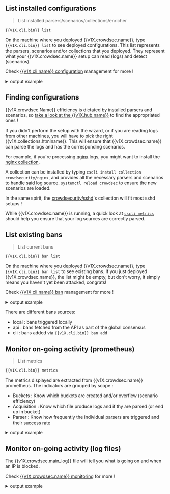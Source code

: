 
## List installed configurations

> List installed parsers/scenarios/collections/enricher

```bash
{{v1X.cli.bin}} list
```

On the machine where you deployed {{v1X.crowdsec.name}}, type `{{v1X.cli.bin}} list` to see deployed configurations.
This list represents the parsers, scenarios and/or collections that you deployed. They represent what your {{v1X.crowdsec.name}} setup can read (logs) and detect (scenarios).

Check [{{v1X.cli.name}} configuration](/Crowdsec/v1/guide/cscli/) management for more !

<details>
  <summary>output example</summary>
```bash
bui@sd:~$ {{v1X.cli.bin}}  list
INFO[0000] Loaded 9 collecs, 14 parsers, 12 scenarios, 1 post-overflow parsers 
INFO[0000] PARSERS:                                     
--------------------------------------------------------------------------------------------------------------------
 NAME                       📦 STATUS    VERSION  LOCAL PATH                                                        
--------------------------------------------------------------------------------------------------------------------
 crowdsec/nginx-logs        ✔️  enabled  0.3      /etc/crowdsec/config/parsers/s01-parse/nginx-logs.yaml        
 crowdsec/sshd-logs         ✔️  enabled  0.3      /etc/crowdsec/config/parsers/s01-parse/sshd-logs.yaml         
 crowdsec/syslog-logs       ✔️  enabled  0.4      /etc/crowdsec/config/parsers/s00-raw/syslog-logs.yaml         
 crowdsec/whitelists        ✔️  enabled  0.4      /etc/crowdsec/config/parsers/s02-enrich/whitelists.yaml       
 crowdsec/dateparse-enrich  ✔️  enabled  0.4      /etc/crowdsec/config/parsers/s02-enrich/dateparse-enrich.yaml 
 crowdsec/iptables-logs     ✔️  enabled  0.3      /etc/crowdsec/config/parsers/s01-parse/iptables-logs.yaml     
 crowdsec/naxsi-logs        ✔️  enabled  0.4      /etc/crowdsec/config/parsers/s02-enrich/naxsi-logs.yaml       
 crowdsec/http-logs         ✔️  enabled  0.4      /etc/crowdsec/config/parsers/s02-enrich/http-logs.yaml        
 crowdsec/geoip-enrich      ✔️  enabled  0.4      /etc/crowdsec/config/parsers/s02-enrich/geoip-enrich.yaml     
--------------------------------------------------------------------------------------------------------------------
INFO[0000] SCENARIOS:                                   
-----------------------------------------------------------------------------------------------------------------------------
 NAME                                📦 STATUS    VERSION  LOCAL PATH                                                        
-----------------------------------------------------------------------------------------------------------------------------
 crowdsec/http-crawl-non_statics     ✔️  enabled  0.4      /etc/crowdsec/config/scenarios/http-crawl-non_statics.yaml    
 crowdsec/iptables-scan-multi_ports  ✔️  enabled  0.4      /etc/crowdsec/config/scenarios/iptables-scan-multi_ports.yaml 
 crowdsec/http-scan-uniques_404      ✔️  enabled  0.4      /etc/crowdsec/config/scenarios/http-scan-uniques_404.yaml     
 crowdsec/ssh-bf                     ✔️  enabled  0.8      /etc/crowdsec/config/scenarios/ssh-bf.yaml                    
-----------------------------------------------------------------------------------------------------------------------------
INFO[0000] COLLECTIONS:                                 
-------------------------------------------------------------------------------------------------------------------
 NAME                          📦 STATUS    VERSION  LOCAL PATH                                                    
-------------------------------------------------------------------------------------------------------------------
 crowdsec/base-http-scenarios  ✔️  enabled  0.1      /etc/crowdsec/config/collections/base-http-scenarios.yaml 
 crowdsec/iptables             ✔️  enabled  0.2      /etc/crowdsec/config/collections/iptables.yaml            
 crowdsec/nginx                ✔️  enabled  0.2      /etc/crowdsec/config/collections/nginx.yaml               
 crowdsec/sshd                 ✔️  enabled  0.2      /etc/crowdsec/config/collections/sshd.yaml                
 crowdsec/linux                ✔️  enabled  0.2      /etc/crowdsec/config/collections/linux.yaml               
-------------------------------------------------------------------------------------------------------------------
INFO[0000] POSTOVERFLOWS:                               
--------------------------------------
 NAME  📦 STATUS  VERSION  LOCAL PATH 
--------------------------------------
--------------------------------------
```
</details>




## Finding configurations

{{v1X.crowdsec.Name}} efficiency is dictated by installed parsers and scenarios, so [take a look at the {{v1X.hub.name}}]({{v1X.hub.url}}) to find the appropriated ones !

If you didn't perform the setup with the wizard, or if you are reading logs from other machines, you will have to pick the right {{v1X.collections.htmlname}}. This will ensure that {{v1X.crowdsec.name}} can parse the logs and has the corresponding scenarios.

For example, if you're processing [nginx](http://nginx.org) logs, you might want to install the [nginx collection](https://hub.crowdsec.net/author/crowdsecurity/collections/nginx).

A collection can be installed by typing `cscli install collection crowdsecurity/nginx`, and provides all the necessary parsers and scenarios to handle said log source. `systemctl reload crowdsec` to ensure the new scenarios are loaded.

In the same spirit, the [crowdsecurity/sshd](https://hub.crowdsec.net/author/crowdsecurity/collections/sshd)'s collection will fit most sshd setups !

While {{v1X.crowdsec.name}} is running, a quick look at [`cscli metrics`](/Crowdsec/v1/observability/command_line/) should help you ensure that your log sources are correctly parsed.


## List existing bans

> List current bans

```bash
{{v1X.cli.bin}} ban list
```


On the machine where you deployed {{v1X.crowdsec.name}}, type `{{v1X.cli.bin}} ban list` to see existing bans.
If you just deployed {{v1X.crowdsec.name}}, the list might be empty, but don't worry, it simply means you haven't yet been attacked, congrats!

Check [{{v1X.cli.name}} ban](/Crowdsec/v1/cheat_sheets/ban-mgmt/) management for more !


<details>
  <summary>output example</summary>
```bash
bui@sd:~$ {{v1X.cli.bin}} ban list
7 local decisions:
+--------+----------------+--------------------------------+------+--------+---------+--------------------------------+--------+------------+
| SOURCE |       IP       |             REASON             | BANS | ACTION | COUNTRY |               AS               | EVENTS | EXPIRATION |
+--------+----------------+--------------------------------+------+--------+---------+--------------------------------+--------+------------+
| local  | 103.218.xxx.xx | crowdsecurity/ssh-bf           |    4 | ban    | HK      | 59077 Shanghai UCloud          |     24 | 3h28m24s   |
|        |                |                                |      |        |         | Information Technology Company |        |            |
|        |                |                                |      |        |         | Limited                        |        |            |
| local  | 176.174.x.xx   | crowdsecurity/ssh-bf           |   11 | ban    | FR      | 5410 Bouygues Telecom SA       |     66 | 2h48m6s    |
| local  | 37.49.xxx.xxx  | crowdsecurity/ssh-bf           |    4 | ban    | NL      |                             0  |     37 | 2h16m35s   |
| local  | 37.49.xxx.xx   | crowdsecurity/ssh-bf_user-enum |    5 | ban    | NL      |                             0  |     59 | 2h16m21s   |
| local  | 92.246.xx.xxx  | crowdsecurity/ssh-bf_user-enum |    2 | ban    |         |                             0  |     12 | 1h42m2s    |
| local  | 23.237.x.xx    | crowdsecurity/ssh-bf           |    8 | ban    | US      | 174 Cogent Communications      |     48 | 1h7m48s    |
| local  | 185.153.xxx.xx | crowdsecurity/ssh-bf_user-enum |   59 | ban    | MD      | 49877 RM Engineering LLC       |    449 | 12m54s     |
+--------+----------------+--------------------------------+------+--------+---------+--------------------------------+--------+------------+
And 64 records from API, 32 distinct AS, 19 distinct countries
```
</details>

There are different bans sources:

  - local : bans triggered locally 
  - api : bans fetched from the API as part of the global consensus
  - cli : bans added via `{{v1X.cli.bin}} ban add`

## Monitor on-going activity (prometheus)

> List metrics

```bash
{{v1X.cli.bin}} metrics
```

The metrics displayed are extracted from {{v1X.crowdsec.name}} prometheus.
The indicators are grouped by scope :

 - Buckets : Know which buckets are created and/or overflew (scenario efficiency)
 - Acquisition : Know which file produce logs and if thy are parsed (or end up in bucket)
 - Parser : Know how frequently the individual parsers are triggered and their success rate

<details>
  <summary>output example</summary>

```bash
bui@sd:~$ {{v1X.cli.bin}}  metrics
INFO[0000] Buckets Metrics:                             
+---------------------------------+-----------+--------------+--------+---------+
|             BUCKET              | OVERFLOWS | INSTANTIATED | POURED | EXPIRED |
+---------------------------------+-----------+--------------+--------+---------+
| crowdsec/http-scan-uniques_404  |        69 |           77 |    424 |       8 |
| crowdsec/ssh-bf                 |         4 |           23 |     53 |      18 |
| crowdsec/ssh-bf_user-enum       | -         |           21 |     23 |      20 |
| crowdsec/http-crawl-non_statics |         9 |           14 |    425 |       5 |
+---------------------------------+-----------+--------------+--------+---------+
INFO[0000] Acquisition Metrics:                         
+------------------------------------------+------------+--------------+----------------+------------------------+
|                  SOURCE                  | LINES READ | LINES PARSED | LINES UNPARSED | LINES POURED TO BUCKET |
+------------------------------------------+------------+--------------+----------------+------------------------+
| /var/log/nginx/error.log                 |        496 |          496 | -              | -                      |
| /var/log/nginx/http.access.log  |        472 |          465 |              7 |                    847 |
| /var/log/nginx/https.access.log |          1 |            1 | -              |                      2 |
| /var/log/auth.log                        |        357 |           53 |            304 |                     76 |
| /var/log/kern.log                        |       2292 | -            |           2292 | -                      |
| /var/log/syslog                          |       2358 | -            |           2358 | -                      |
+------------------------------------------+------------+--------------+----------------+------------------------+
INFO[0000] Parser Metrics:                              
+---------------------------+------+--------+----------+
|          PARSERS          | HITS | PARSED | UNPARSED |
+---------------------------+------+--------+----------+
| crowdsec/syslog-logs      | 5007 |   5007 |        0 |
| crowdsec/whitelists       | 1015 |   1015 |        0 |
| crowdsec/dateparse-enrich | 1015 |   1015 |        0 |
| crowdsec/geoip-enrich     |  519 |    519 |        0 |
| crowdsec/http-logs        |  962 |    427 |      535 |
| crowdsec/nginx-logs       |  973 |    962 |       11 |
| crowdsec/non-syslog       |  969 |    969 |        0 |
| crowdsec/sshd-logs        |  350 |     53 |      297 |
+---------------------------+------+--------+----------+

```

</details>

## Monitor on-going activity (log files)

The {{v1X.crowdsec.main_log}} file will tell you what is going on and when an IP is blocked.

Check [{{v1X.crowdsec.name}} monitoring](/Crowdsec/v1/observability/overview/) for more !


<details>
  <summary>output example</summary>


```bash
bui@sd:~$ tail -f /var/log/crowdsec-agent.log 
time="14-04-2020 16:06:21" level=warning msg="40 existing LeakyRoutine"
time="14-04-2020 16:14:07" level=warning msg="1.2.3.4 triggered a 4h0m0s ip ban remediation for [crowdsec/ssh-bf]" bucket_id=throbbing-forest event_time="2020-04-14 16:14:07.215101505 +0200 CEST m=+359659.646220115" scenario=crowdsec/ssh-bf source_ip=1.2.3.4
time="14-04-2020 16:15:52" level=info msg="api push signal: token renewed. Pushing signals"
time="14-04-2020 16:15:53" level=info msg="api push signal: pushed 1 signals successfully"
time="14-04-2020 16:21:10" level=warning msg="18 existing LeakyRoutine"
time="14-04-2020 16:30:01" level=info msg="Flushed 1 expired entries from Ban Application"
time="14-04-2020 16:33:23" level=warning msg="33 existing LeakyRoutine"
time="14-04-2020 16:35:58" level=info msg="Flushed 1 expired entries from Ban Application"

```

</details>
